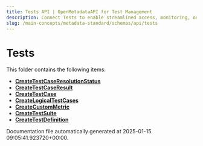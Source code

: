 ```yaml
---
title: Tests API | OpenMetadataAPI for Test Management
description: Connect Tests to enable streamlined access, monitoring, or search of enterprise data using secure and scalable integrations.
slug: /main-concepts/metadata-standard/schemas/api/tests
---
```


# Tests

This folder contains the following items:

- [**CreateTestCaseResolutionStatus**](/main-concepts/metadata-standard/schemas/api/tests/createtestcaseresolutionstatus)
- [**CreateTestCaseResult**](/main-concepts/metadata-standard/schemas/api/tests/createtestcaseresult)
- [**CreateTestCase**](/main-concepts/metadata-standard/schemas/api/tests/createtestcase)
- [**CreateLogicalTestCases**](/main-concepts/metadata-standard/schemas/api/tests/createlogicaltestcases)
- [**CreateCustomMetric**](/main-concepts/metadata-standard/schemas/api/tests/createcustommetric)
- [**CreateTestSuite**](/main-concepts/metadata-standard/schemas/api/tests/createtestsuite)
- [**CreateTestDefinition**](/main-concepts/metadata-standard/schemas/api/tests/createtestdefinition)


Documentation file automatically generated at 2025-01-15 09:05:41.923720+00:00.
